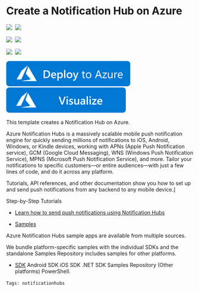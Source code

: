 # Create a Notification Hub on Azure

<IMG SRC="https://azurequickstartsservice.blob.core.windows.net/badges/101-notification-hub/PublicLastTestDate.svg" />&nbsp;
<IMG SRC="https://azurequickstartsservice.blob.core.windows.net/badges/101-notification-hub/PublicDeployment.svg" />&nbsp;

<IMG SRC="https://azurequickstartsservice.blob.core.windows.net/badges/101-notification-hub/FairfaxLastTestDate.svg" />&nbsp;
<IMG SRC="https://azurequickstartsservice.blob.core.windows.net/badges/101-notification-hub/FairfaxDeployment.svg" />&nbsp;

<IMG SRC="https://azurequickstartsservice.blob.core.windows.net/badges/101-notification-hub/BestPracticeResult.svg" />&nbsp;
<IMG SRC="https://azurequickstartsservice.blob.core.windows.net/badges/101-notification-hub/CredScanResult.svg" />&nbsp;

<a href="https://portal.azure.com/#create/Microsoft.Template/uri/https%3A%2F%2Fraw.githubusercontent.com%2FAzure%2Fazure-quickstart-templates%2Fmaster%2F101-notification-hub%2Fazuredeploy.json" target="_blank">
    <img src="https://raw.githubusercontent.com/Azure/azure-quickstart-templates/master/1-CONTRIBUTION-GUIDE/images/deploytoazure.svg?sanitize=true"/>
</a>
<a href="http://armviz.io/#/?load=https%3A%2F%2Fraw.githubusercontent.com%2FAzure%2Fazure-quickstart-templates%2Fmaster%2F101-notification-hub%2Fazuredeploy.json" target="_blank">
    <img src="https://raw.githubusercontent.com/Azure/azure-quickstart-templates/master/1-CONTRIBUTION-GUIDE/images/visualizebutton.svg?sanitize=true"/>
</a>

This template creates a Notification Hub on Azure.

Azure Notification Hubs is a massively scalable mobile push notification engine for quickly sending millions of notifications to iOS, Android, Windows, or Kindle devices, working with APNs (Apple Push Notification service), GCM (Google Cloud Messaging), WNS (Windows Push Notification Service), MPNS (Microsoft Push Notification Service), and more. Tailor your notifications to specific customers—or entire audiences—with just a few lines of code, and do it across any platform.

Tutorials, API references, and other documentation show you how to set up and send push notifications from any backend to any mobile device.]

Step-by-Step Tutorials
- [Learn how to send push notifications using Notification Hubs](https://docs.microsoft.com/en-us/azure/notification-hubs/)

- [Samples](https://docs.microsoft.com/en-us/azure/notification-hubs/)

Azure Notification Hubs sample apps are available from multiple sources. 

We bundle platform-specific samples with the individual SDKs and the standalone Samples Repository includes samples for other platforms.

- [SDK](https://docs.microsoft.com/en-us/azure/notification-hubs/)
Android SDK
iOS SDK
.NET SDK
Samples Repository (Other platforms)
PowerShell.

`Tags: notificationhubs`
